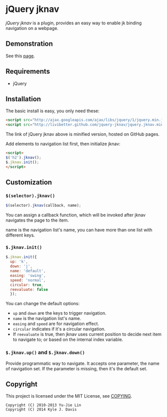 jQuery jknav
============

*jQuery jknav* is a plugin, provides an easy way to enable jk binding navigation on a webpage.

Demonstration
-------------

See this [page](http://livibetter.github.com/jquery-jknav/jquery.jknav.demo.html).

Requirements
------------

* jQuery

Installation
------------

The basic install is easy, you only need these:

```html
<script src="http://ajax.googleapis.com/ajax/libs/jquery/1/jquery.min.js"></script>
<script src="http://livibetter.github.com/jquery-jknav/jquery.jknav.min.js"></script>
```

The link of jQuery jknav above is minified version, hosted on GitHub pages. 

Add elements to navigation list first, then initialize jknav:

```html
<script>
$('h2').jknav();
$.jknav.init();
</script>
```

Customization
-------------

### `$(selector).jknav()`

```js
$(selector).jknav(callback, name);
```

You can assign a callback function, which will be invoked after jknav navigates the page to the item.

name is the navigation list's name, you can have more than one list with different keys.

### `$.jknav.init()`

```js
$.jknav.init({
  up: 'k',
  down: 'j',
  name: 'default',
  easing: 'swing',
  speed: 'normal',
  circular: true,
  reevaluate: false
  });
```

You can change the default options:

* `up` and `down` are the keys to trigger navigation.
* `name` is the navigation list's name.
* `easing` and `speed` are for navigation effect.
* `circular` indicates if it's a circular navigation.
* If `reevaluate` is true, then jknav uses current position to decide next item to navigate to; or based on the internal index variable. 

### `$.jknav.up()` and `$.jknav.down()`

Provide programmatic way to navigate. It accepts one parameter, the name of navigation set. If the parameter is missing, then it's the default set. 

Copyright
---------

This project is licensed under the MIT License, see [COPYING](COPYING).

    Copyright (C) 2010-2013 Yu-Jie Lin
    Copyright (C) 2014 Kyle J. Davis
